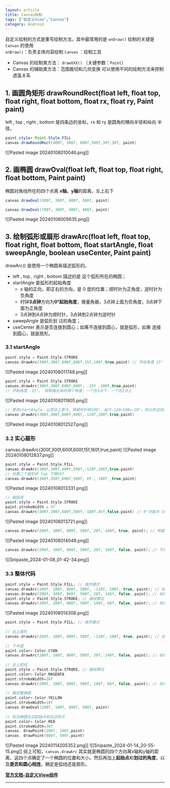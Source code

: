 ```yaml
---
layout: article
title: Canvas绘制
tags: ["自定义View","Canvas"]
category: Android
---
```



自定义绘制的方式是重写绘制方法，其中最常用的是 `onDraw()` 绘制的关键是 `Canvas` 的使用  
`onDraw()`：负责主体内容绘制
`Canvas` ：绘制工具
- Canvas 的绘制类方法： `drawXXX()` （关键参数：`Paint`） 
- Canvas 的辅助类方法：范围裁切和几何变换 可以使用不同的绘制方法来控制遮盖关系


## 1. 画圆角矩形 drawRoundRect(float left, float top, float right, float bottom, float rx, float ry, Paint paint) 

left , top , right , bottom 是四条边的坐标，rx 和 ry 是圆角的横向半径和纵向 半径。
```java
paint.style= Paint.Style.FILL  
canvas.drawRoundRect(400f, 300f, 800f,500f,30f,30f, paint)
```
![[Pasted image 20240108010046.png]]

## 2. 画椭圆 drawOval(float left, float top, float right, float bottom, Paint paint) 

椭圆对角线所在的四个点离 **x轴、y轴**的距离，左上右下
```java
canvas.drawOval(300f, 300f, 600f, 500f, paint)

canvas.drawOval(700f, 300f, 900f, 400f, paint)
```
![[Pasted image 20240108005635.png]]

## 3. 绘制弧形或扇形 drawArc(float left, float top, float right, float bottom, float startAngle, float sweepAngle, boolean useCenter, Paint paint) 

drawArc() 是使用一个椭圆来描述弧形的。
- left , top , right , bottom 描述的是 这个弧形所在的椭圆；
- startAngle 是弧形的起始角度
	- x 轴的正向，即正右的方向，是 0 度的位置；顺时针为正角度，逆时针为负角度
	- 时钟**3点钟**方向为**0°起始角度**，像量角器，3点钟上面为负角度，3点钟下面为正角度
	- 3点钟到4点钟为顺时针，3点钟到2点钟为逆时针
- sweepAngle 是弧形划 过的角度；
- useCenter 表示是否连接到圆心；如果不连接到圆心，就是弧形，如果 连接到圆心，就是扇形。

### 3.1 startAngle
```kotlin
paint.style = Paint.Style.STROKE
canvas.drawArc(300f,300f,600f,600f,15f,100f,true,paint) // 开始角度 15°
```
![[Pasted image 20240108011748.png]]
```kotlin
paint.style = Paint.Style.STROKE
canvas.drawArc(300f,300f,600f,600f, -15f ,100f,true,paint) 
// 开始角度 -15°， 观察画出来的两个角度，一个在3点下，一个在3点上
```
![[Pasted image 20240108011905.png]]
```kotlin
// 更改startAngle，让其往上更大，再顺时针转100°，由于-120+100=-20°，所以终边还是在3点上方的
canvas.drawArc(300f,300f,600f,600f,-120f,100f,true,paint)
```
![[Pasted image 20240108012527.png]]

### 3.2 实心扇形
canvas.drawArc(300f,300f,600f,600f,15f,180f,true,paint)
![[Pasted image 20240108012837.png]]
```kotlin
paint.style = Paint.Style.FILL  
canvas.drawArc(300f,300f,600f,500f,-120f,100f,true,paint)  
// 将第二个扇形的 top 下移50f 
canvas.drawArc(300f,350f,600f,500f, 0f , 180f ,true,paint)
```
![[Pasted image 20240108013331.png]]
```kotlin
// 画弧线  
paint.style = Paint.Style.STROKE  
paint.strokeWidth = 5f  
canvas.drawArc(300f,300f,600f,500f,-180f,45f,false,paint) // 0°对面为-180° ，不和圆心相连
```
![[Pasted image 20240108013721.png]]
```kotlin
canvas.drawArc(200f, 100f, 800f, 500f, 20f, 140f, true, paint); // 和圆心相连
```
![[Pasted image 20240108014048.png]]
```kotlin
canvas.drawArc(200f, 100f, 800f, 500f, 20f, 140f, false, paint); // 不和圆心相连
```
![[Snipaste_2024-01-08_01-42-34.png]]

### 3.3 整体代码
```kotlin
paint.style = Paint.Style.FILL; // 填充模式  
canvas.drawArc(200f, 100f, 800f, 500f, -110f, 100f, true, paint); // 绘制扇  
canvas.drawArc(200f, 100f, 800f, 500f, 20f, 140f, false, paint); // 绘制弧形  
paint.style = Paint.Style.STROKE; // 画线模式  
canvas.drawArc(200f, 100f, 800f, 500f, 180f, 60f, false, paint); // 绘制不封
```
![[Pasted image 20240108014308.png]]
```kotlin
paint.style = Paint.Style.FILL; // 填充模式  
  
// 右上扇形  
canvas.drawArc(200f, 100f, 800f, 500f, -110f, 100f, true, paint); // 绘制扇  
  
// 下半圆  
paint.color= Color.CYAN  
canvas.drawArc(200f, 100f, 800f, 500f, 20f, 140f, false, paint); // 绘制弧形  
  
// 左上弧线  
paint.style = Paint.Style.STROKE; // 画线模式  
paint.color= Color.MAGENTA  
paint.strokeWidth=20f  
canvas.drawArc(200f, 100f, 800f, 500f, 180f, 60f, false, paint); // 绘制不封  
  
// 画完整椭圆  
paint.color= Color.YELLOW  
paint.strokeWidth=10f  
canvas.drawOval(200f, 100f, 800f, 500f, paint)  
  
// 标注椭圆左边起始点和右边终点  
paint.color= Color.RED  
paint.strokeWidth=30f  
canvas. drawPoint(200f, 100f,paint)  
canvas. drawPoint(800f, 500f,paint)
```

![[Pasted image 20240114205352.png]]
![[Snipaste_2024-01-14_20-55-15.png]]
综上可知，`canvas.drawArc` 其实就是椭圆的四个方向离x轴和y轴的距离，这四个点确定了一个椭圆的位置和大小。然后再加上**起始点**和**划过的角度**，以及**是否和圆心相连**，确定是弧线还是扇形。


**[官方文档-自定义View组件](https://developer.android.com/develop/ui/views/layout/custom-views/custom-components?hl=zh-cn)**

---
